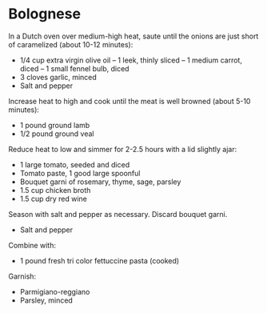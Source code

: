 Bolognese
=========

In a Dutch oven over medium-high heat, saute until the onions are just short of caramelized (about 10-12 minutes):

- 1/4 cup extra virgin olive oil
– 1 leek, thinly sliced
– 1 medium carrot, diced
– 1 small fennel bulb, diced
- 3 cloves garlic, minced
- Salt and pepper

Increase heat to high and cook until the meat is well browned (about 5-10 minutes):

- 1 pound ground lamb
- 1/2 pound ground veal

Reduce heat to low and simmer for 2-2.5 hours with a lid slightly ajar:

- 1 large tomato, seeded and diced
- Tomato paste, 1 good large spoonful
- Bouquet garni of rosemary, thyme, sage, parsley
- 1.5 cup chicken broth
- 1.5 cup dry red wine

Season with salt and pepper as necessary. Discard bouquet garni.

- Salt and pepper

Combine with:

- 1 pound fresh tri color fettuccine pasta (cooked)

Garnish:

- Parmigiano-reggiano
- Parsley, minced
